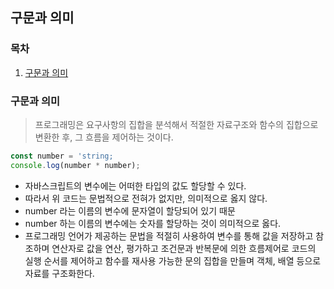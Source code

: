 ## 구문과 의미

### 목차

1. [구문과 의미](#구문과-의미)


### 구문과 의미

> 프로그래밍은 요구사항의 집합을 분석해서 적절한 자료구조와 함수의 집합으로 변환한 후, 그 흐름을 제어하는 것이다.

```javascript
const number = 'string;   
console.log(number * number);
```
- 자바스크립트의 변수에는 어떠한 타입의 값도 할당할 수 있다.
- 따라서 위 코드는 문법적으로 전혀가 없지만, 의미적으로 옳지 않다.
- number 라는 이름의 변수에 문자열이 할당되어 있기 때문
- number 하는 이름의 변수에는 숫자를 할당하는 것이 의미적으로 옳다.
- 프로그래밍 언어가 제공하는 문법을 적절히 사용하여 변수를 통해 값을 저장하고 참조하며 연산자로 값을 연산, 평가하고 조건문과 반복문에 의한 흐름제어로 코드의 실행 순서를 제어하고 함수를 재사용 가능한 문의 집합을 만들며 객체, 배열 등으로 자료를 구조화한다.
